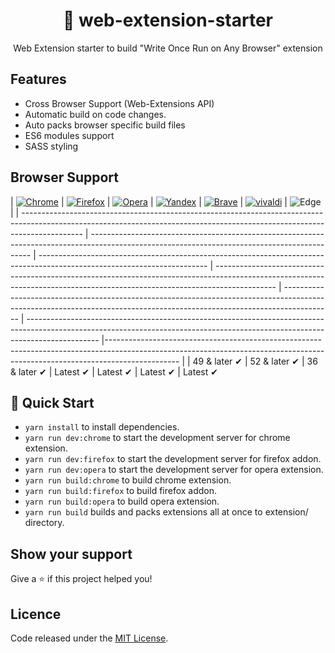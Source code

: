<h1 align="center">🚀 web-extension-starter</h1>
<p align="center">Web Extension starter to build "Write Once Run on Any Browser" extension</p>

## Features

- Cross Browser Support (Web-Extensions API)
- Automatic build on code changes.
- Auto packs browser specific build files
- ES6 modules support
- SASS styling

## Browser Support

| [![Chrome](https://raw.github.com/alrra/browser-logos/master/src/chrome/chrome_48x48.png)](https://chrome.google.com/webstore/detail/kutt/pklakpjfiegjacoppcodencchehlfnpd) | [![Firefox](https://raw.github.com/alrra/browser-logos/master/src/firefox/firefox_48x48.png)](https://addons.mozilla.org/firefox/addon/kutt/) | [![Opera](https://raw.github.com/alrra/browser-logos/master/src/opera/opera_48x48.png)](CONTRIBUTING.md#for-opera-users) | [![Yandex](https://raw.github.com/alrra/browser-logos/master/src/yandex/yandex_48x48.png)](https://chrome.google.com/webstore/detail/kutt/pklakpjfiegjacoppcodencchehlfnpd) | [![Brave](https://raw.github.com/alrra/browser-logos/master/src/brave/brave_48x48.png)](https://chrome.google.com/webstore/detail/kutt/pklakpjfiegjacoppcodencchehlfnpd) | [![vivaldi](https://raw.github.com/alrra/browser-logos/master/src/vivaldi/vivaldi_48x48.png)](https://chrome.google.com/webstore/detail/kutt/pklakpjfiegjacoppcodencchehlfnpd) |
![Edge](https://raw.github.com/alrra/browser-logos/master/src/edge/edge_48x48.png) |
| --------------------------------------------------------------------------------------------------------------------------------------------------------------------------- | --------------------------------------------------------------------------------------------------------------------------------------------- | ------------------------------------------------------------------------------------------------------------------------ | --------------------------------------------------------------------------------------------------------------------------------------------------------------------------- | ------------------------------------------------------------------------------------------------------------------------------------------------------------------------ | ------------------------------------------------------------------------------------------------------------------------------------------------------------------------------ |------------------------------------------------------------------------------------------------------------------------------------------------------------------------------ |
| 49 & later ✔ | 52 & later ✔ | 36 & later ✔ | Latest ✔ | Latest ✔ | Latest ✔ | Latest ✔

## 🚀 Quick Start

- `yarn install` to install dependencies.
- `yarn run dev:chrome` to start the development server for chrome extension.
- `yarn run dev:firefox` to start the development server for firefox addon.
- `yarn run dev:opera` to start the development server for opera extension.
- `yarn run build:chrome` to build chrome extension.
- `yarn run build:firefox` to build firefox addon.
- `yarn run build:opera` to build opera extension.
- `yarn run build` builds and packs extensions all at once to extension/ directory.

## Show your support

Give a ⭐️ if this project helped you!

## Licence

Code released under the [MIT License](LICENSE).
